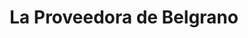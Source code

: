 ---
title: "La Proveedora de Belgrano"
url: /ciudad-autonoma-de-buenos-aires/la-proveedora-de-belgrano/
shop: carnicero
---